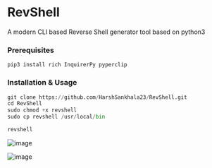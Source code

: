 # RevShell
A modern CLI based Reverse Shell generator tool based on python3

### Prerequisites 
```
pip3 install rich InquirerPy pyperclip
```

### Installation & Usage
```python
git clone https://github.com/HarshSankhala23/RevShell.git
cd RevShell
sudo chmod +x revshell
sudo cp revshell /usr/local/bin

revshell
```

![image](https://github.com/user-attachments/assets/d27163b5-2163-4459-9d3d-9db361a02770)


![image](https://github.com/user-attachments/assets/48990b06-e876-4655-9247-61ebbd86a18b)

